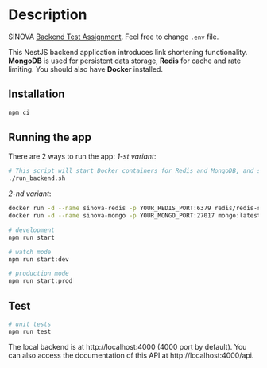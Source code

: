 # Description
SINOVA <a href="https://docs.google.com/document/d/1c39vzhs7fJtoeJLN7nLjZozOl_fCnQeRd3-O1Z3UAIA/edit#heading=h.6b2ayq5yibqs">Backend Test Assignment</a>. Feel free to change ```.env``` file.

This NestJS backend application introduces link shortening functionality. **MongoDB** is used for persistent data storage, **Redis** for cache and rate limiting.
You should also have **Docker** installed.

## Installation
```bash
npm ci
```

## Running the app
There are 2 ways to run the app:
*1-st variant*:
```bash
# This script will start Docker containers for Redis and MongoDB, and start the app in watch mode
./run_backend.sh
```

*2-nd variant*:
```bash
docker run -d --name sinova-redis -p YOUR_REDIS_PORT:6379 redis/redis-stack-server:latest
docker run -d --name sinova-mongo -p YOUR_MONGO_PORT:27017 mongo:latest

# development
npm run start

# watch mode
npm run start:dev

# production mode
npm run start:prod
```

## Test
```bash
# unit tests
npm run test
```

The local backend is at http://localhost:4000 (4000 port by default). You can also access the documentation of this API at http://localhost:4000/api.